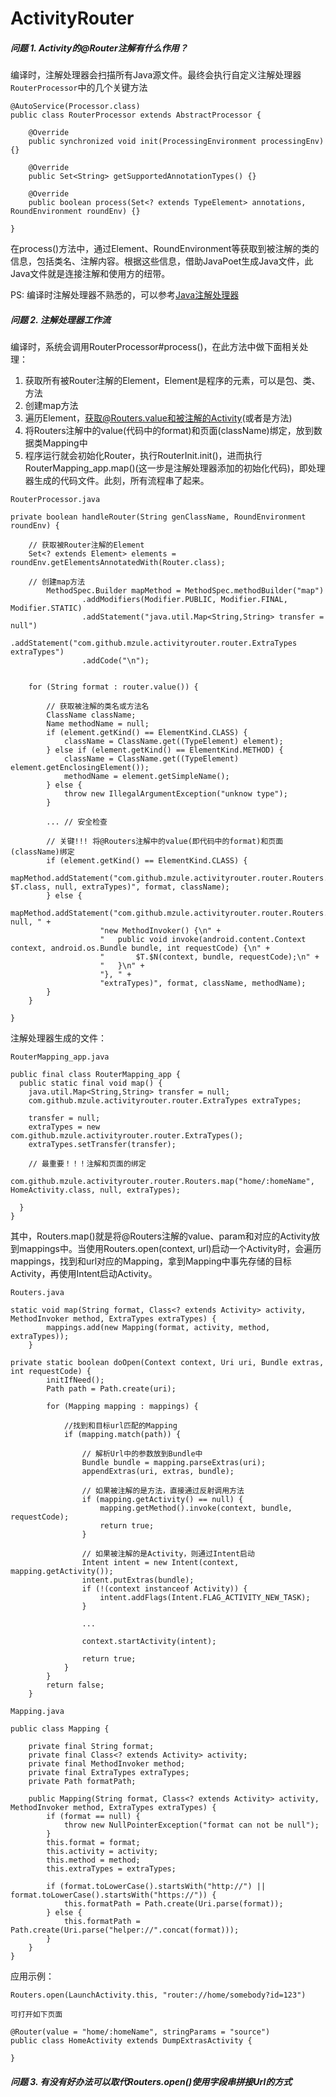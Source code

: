 # ActivityRouter

##### 问题 1. Activity的@Router注解有什么作用？
	
编译时，注解处理器会扫描所有Java源文件。最终会执行自定义注解处理器`RouterProcessor`中的几个关键方法
	 
```
@AutoService(Processor.class)
public class RouterProcessor extends AbstractProcessor {

    @Override
    public synchronized void init(ProcessingEnvironment processingEnv) {}
    
    @Override
    public Set<String> getSupportedAnnotationTypes() {}
    
    @Override
    public boolean process(Set<? extends TypeElement> annotations, RoundEnvironment roundEnv) {}
    
}

```
在process()方法中，通过Element、RoundEnvironment等获取到被注解的类的信息，包括类名、注解内容。根据这些信息，借助JavaPoet生成Java文件，此Java文件就是连接注解和使用方的纽带。

PS: 编译时注解处理器不熟悉的，可以参考[Java注解处理器](https://www.race604.com/annotation-processing/)


##### 问题 2. 注解处理器工作流
编译时，系统会调用RouterProcessor#process()，在此方法中做下面相关处理：

1. 获取所有被Router注解的Element，Element是程序的元素，可以是包、类、方法
2. 创建map方法
3. 遍历Element，获取@Routers.value和被注解的Activity(或者是方法)
4. 将Routers注解中的value(代码中的format)和页面(className)绑定，放到数据类Mapping中
5. 程序运行就会初始化Router，执行RouterInit.init()，进而执行RouterMapping_app.map()(这一步是注解处理器添加的初始化代码)，即处理器生成的代码文件。此刻，所有流程串了起来。

```
RouterProcessor.java

private boolean handleRouter(String genClassName, RoundEnvironment roundEnv) {

	// 获取被Router注解的Element
	Set<? extends Element> elements = roundEnv.getElementsAnnotatedWith(Router.class);

	// 创建map方法
        MethodSpec.Builder mapMethod = MethodSpec.methodBuilder("map")
                .addModifiers(Modifier.PUBLIC, Modifier.FINAL, Modifier.STATIC)
                .addStatement("java.util.Map<String,String> transfer = null")
                .addStatement("com.github.mzule.activityrouter.router.ExtraTypes extraTypes")
                .addCode("\n");
                
	
    for (String format : router.value()) {
    	
    	// 获取被注解的类名或方法名
        ClassName className;
        Name methodName = null;
        if (element.getKind() == ElementKind.CLASS) {
            className = ClassName.get((TypeElement) element);
        } else if (element.getKind() == ElementKind.METHOD) {
            className = ClassName.get((TypeElement) element.getEnclosingElement());
            methodName = element.getSimpleName();
        } else {
            throw new IllegalArgumentException("unknow type");
        }
        
        ... // 安全检查
        
        // 关键!!! 将@Routers注解中的value(即代码中的format)和页面(className)绑定
        if (element.getKind() == ElementKind.CLASS) {
     mapMethod.addStatement("com.github.mzule.activityrouter.router.Routers.map($S, $T.class, null, extraTypes)", format, className);
        } else {
            mapMethod.addStatement("com.github.mzule.activityrouter.router.Routers.map($S, null, " +
                    "new MethodInvoker() {\n" +
                    "   public void invoke(android.content.Context context, android.os.Bundle bundle, int requestCode) {\n" +
                    "       $T.$N(context, bundle, requestCode);\n" +
                    "   }\n" +
                    "}, " +
                    "extraTypes)", format, className, methodName);
        }
    }
	
}
```

注解处理器生成的文件：

```
RouterMapping_app.java

public final class RouterMapping_app {
  public static final void map() {
    java.util.Map<String,String> transfer = null;
    com.github.mzule.activityrouter.router.ExtraTypes extraTypes;

    transfer = null;
    extraTypes = new com.github.mzule.activityrouter.router.ExtraTypes();
    extraTypes.setTransfer(transfer);
    
    // 最重要！！！注解和页面的绑定
    com.github.mzule.activityrouter.router.Routers.map("home/:homeName", HomeActivity.class, null, extraTypes);

  }
}
```

其中，Routers.map()就是将@Routers注解的value、param和对应的Activity放到mappings中。当使用Routers.open(context, url)启动一个Activity时，会遍历mappings，找到和url对应的Mapping，拿到Mapping中事先存储的目标Activity，再使用Intent启动Activity。

```
Routers.java

static void map(String format, Class<? extends Activity> activity, MethodInvoker method, ExtraTypes extraTypes) {
        mappings.add(new Mapping(format, activity, method, extraTypes));
    }
    
private static boolean doOpen(Context context, Uri uri, Bundle extras, int requestCode) {
        initIfNeed();
        Path path = Path.create(uri);

        for (Mapping mapping : mappings) {

			//找到和目标url匹配的Mapping
            if (mapping.match(path)) {

				// 解析Url中的参数放到Bundle中
                Bundle bundle = mapping.parseExtras(uri);
                appendExtras(uri, extras, bundle);

				// 如果被注解的是方法，直接通过反射调用方法
                if (mapping.getActivity() == null) {
                    mapping.getMethod().invoke(context, bundle, requestCode);
                    return true;
                }
                
				// 如果被注解的是Activity，则通过Intent启动
                Intent intent = new Intent(context, mapping.getActivity());
                intent.putExtras(bundle);
                if (!(context instanceof Activity)) {
                    intent.addFlags(Intent.FLAG_ACTIVITY_NEW_TASK);
                }
                
                ...
                
                context.startActivity(intent);
                
                return true;
            }
        }
        return false;
    }
```

```
Mapping.java

public class Mapping {

    private final String format;
    private final Class<? extends Activity> activity;
    private final MethodInvoker method;
    private final ExtraTypes extraTypes;
    private Path formatPath;

    public Mapping(String format, Class<? extends Activity> activity, MethodInvoker method, ExtraTypes extraTypes) {
        if (format == null) {
            throw new NullPointerException("format can not be null");
        }
        this.format = format;
        this.activity = activity;
        this.method = method;
        this.extraTypes = extraTypes;
        
        if (format.toLowerCase().startsWith("http://") || format.toLowerCase().startsWith("https://")) {
            this.formatPath = Path.create(Uri.parse(format));
        } else {
            this.formatPath = Path.create(Uri.parse("helper://".concat(format)));
        }
    }
}
```


应用示例：

```
Routers.open(LaunchActivity.this, "router://home/somebody?id=123")

可打开如下页面

@Router(value = "home/:homeName", stringParams = "source")
public class HomeActivity extends DumpExtrasActivity {

}

```

##### 问题 3. 有没有好办法可以取代Routers.open()使用字段串拼接Url的方式




